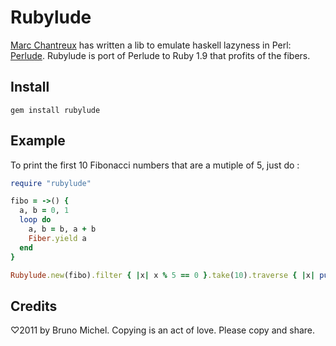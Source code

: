 Rubylude
========

[Marc Chantreux](https://twitter.com/#!/marcchantreux) has written a lib to
emulate haskell lazyness in Perl:
[Perlude](https://github.com/eiro/p5-perlude). Rubylude is port of Perlude to
Ruby 1.9 that profits of the fibers.

Install
-------

```
gem install rubylude
```

Example
-------

To print the first 10 Fibonacci numbers that are a mutiple of 5, just do :

```ruby
require "rubylude"

fibo = ->() {
  a, b = 0, 1
  loop do
    a, b = b, a + b
    Fiber.yield a
  end
}

Rubylude.new(fibo).filter { |x| x % 5 == 0 }.take(10).traverse { |x| puts x }
```

Credits
-------

♡2011 by Bruno Michel. Copying is an act of love. Please copy and share.
